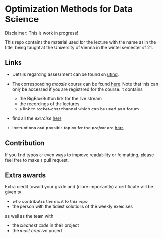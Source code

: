 # Optimization Methods for Data Science

Disclaimer: This is work in progress!

This repo contains the material used for the lecture with the name as in the title, being taught at the University of Vienna in the winter semester of 21.


## Links

- Details regarding assessment can be found on [ufind](https://ufind.univie.ac.at/en/course.html?lv=053612&semester=2021W).
- The corresponding _moodle_ course can be found [here](https://moodle.univie.ac.at/course/view.php?id=264643).
  Note that this can only be accessed if you are registered for the course. It contains
  + the BigBlueButton link for the live stream
  + the recordings of the lectures
  + a link to rocket-chat channel which can be used as a forum

- find all the *exercise* [here](https://github.com/AxelBohm/optimization-for-DS-lecture/tree/main/exercises)
- instructions and possible topics for the *project* are [here](https://github.com/AxelBohm/optimization-for-DS-lecture/tree/main/project)

## Contribution

If you find typos or even ways to improve readability or formatting, please feel free to make a pull request. 


## Extra awards

Extra credit toward your grade and (more importantly) a certificate will be given to

- who contributes the most to this repo
- the person with the tidiest solutions of the weekly exercises

as well as the team with

- the _cleanest code_ in their project
- the _most creative_ project
